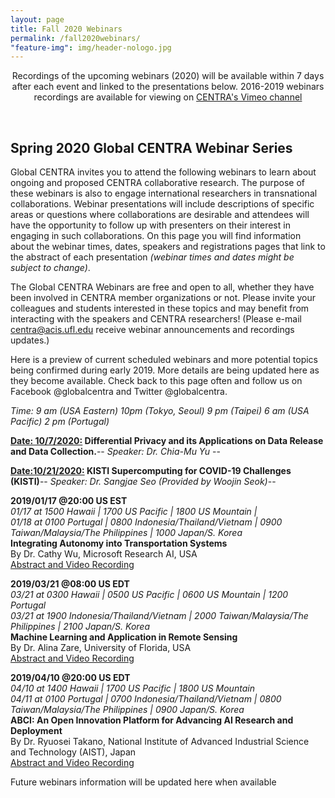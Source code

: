 ```yaml
---
layout: page
title: Fall 2020 Webinars
permalink: /fall2020webinars/
"feature-img": img/header-nologo.jpg
---
```

  
<p align="center">
Recordings of the upcoming webinars (2020) will be available within 7 days after each event and linked to the presentations below. 2016-2019 webinars recordings are available for viewing on <a href="https://goo.gl/nUjf6F" target="_blank">CENTRA's Vimeo channel</a>
</p>
<br>   
   
## Spring 2020 Global CENTRA Webinar Series

Global CENTRA invites you to attend the following webinars to learn about ongoing and proposed CENTRA collaborative research. The purpose of these webinars is also to engage international researchers in transnational collaborations. Webinar presentations will include descriptions of specific areas or questions where collaborations are desirable and attendees will have the opportunity to follow up with presenters on their interest in engaging in such collaborations. On this page you will find information about the webinar times, dates, speakers and registrations pages that link to the abstract of each presentation *(webinar times and dates might be subject to change)*. 

The Global CENTRA Webinars are free and open to all, whether they have been involved in CENTRA member organizations or not. Please invite your colleagues and students interested in these topics and may benefit from interacting with the speakers and CENTRA researchers! (Please e-mail centra@acis.ufl.edu receive webinar announcements and recordings updates.) 

Here is a preview of current scheduled webinars and more potential topics being confirmed during early 2019. More details are being updated here as they become available. Check back to this page often and follow us on Facebook @globalcentra and Twitter @globalcentra.


_Time: 9 am (USA Eastern) 10pm (Tokyo, Seoul) 9 pm (Taipei) 6 am (USA Pacific) 2 pm (Portugal)_

**<ins>Date: 10/7/2020:</ins> Differential Privacy and its Applications on Data Release and Data Collection.**--
_Speaker: Dr. Chia-Mu Yu_ --

**<ins>Date:10/21/2020:</ins> KISTI Supercomputing for COVID-19 Challenges (KISTI)**--
_Speaker: Dr. Sangjae Seo (Provided by Woojin Seok)_--













**2019/01/17 @20:00 US EST**  
*01/17 at 1500 Hawaii | 1700 US Pacific | 1800 US Mountain |*   
*01/18 at 0100 Portugal | 0800 Indonesia/Thailand/Vietnam | 0900 Taiwan/Malaysia/The Philippines | 1000 Japan/S. Korea*  
**Integrating Autonomy into Transportation Systems**  
By Dr. Cathy Wu, Microsoft Research AI, USA  
[Abstract and Video Recording](https://vimeo.com/319636804)
  
**2019/03/21 @08:00 US EDT**  
*03/21 at 0300 Hawaii | 0500 US Pacific | 0600 US Mountain | 1200 Portugal*   
*03/21 at 1900 Indonesia/Thailand/Vietnam | 2000 Taiwan/Malaysia/The Philippines | 2100 Japan/S. Korea*  
**Machine Learning and Application in Remote Sensing**  
By Dr. Alina Zare, University of Florida, USA   
[Abstract and Video Recording](https://vimeo.com/325987097)  
  
**2019/04/10 @20:00 US EDT**  
*04/10 at 1400 Hawaii | 1700 US Pacific | 1800 US Mountain*   
*04/11 at 0100 Portugal | 0700 Indonesia/Thailand/Vietnam | 0800 Taiwan/Malaysia/The Philippines | 0900 Japan/S. Korea*  
**ABCI: An Open Innovation Platform for Advancing AI Research and Deployment**   
By Dr. Ryuosei Takano, National Institute of Advanced Industrial Science and Technology (AIST), Japan   
[Abstract and Video Recording](https://vimeo.com/330841817)   
  
  
  
Future webinars information will be updated here when available




